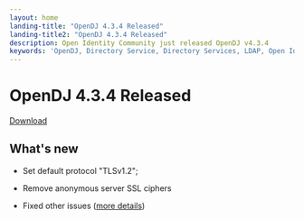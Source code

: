 ```yaml
---
layout: home
landing-title: "OpenDJ 4.3.4 Released"
landing-title2: "OpenDJ 4.3.4 Released"
description: Open Identity Community just released OpenDJ v4.3.4
keywords: 'OpenDJ, Directory Service, Directory Services, LDAP, Open Identity Platform, JDK, JDK11, Docker, OpenShift'
---
```

# OpenDJ 4.3.4 Released
[Download](https://github.com/OpenIdentityPlatform/OpenDJ/releases/tag/4.3.4)
## What's new
* Set default protocol "TLSv1.2";
* Remove anonymous server SSL ciphers

* Fixed other issues ([more details](https://github.com/OpenIdentityPlatform/OpenDJ/compare/81d03a4f69ddefa02d2fe9a87565b1d127753c14...9a957ec6139ff3ab62490c4480b48e90322bd104))
